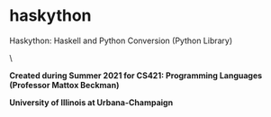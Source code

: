 # haskython
Haskython: Haskell and Python Conversion (Python Library)

\

**Created during Summer 2021 for CS421: Programming Languages (Professor Mattox Beckman)**

**University of Illinois at Urbana-Champaign**

